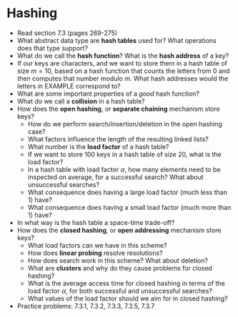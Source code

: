 # Hashing

- Read section 7.3 (pages 269-275)
- What abstract data type are **hash tables** used for? What operations does that type support?
- What do we call the **hash function**? What is the **hash address** of a key?
- If our keys are characters, and we want to store them in a hash table of size $m=10$, based on a hash function that counts the letters from 0 and then computes that number modulo $m$. What hash addresses would the letters in EXAMPLE correspond to?
- What are some important properties of a *good* hash function?
- What do we call a **collision** in a hash table?
- How does the **open hashing**, or **separate chaining** mechanism store keys?
    - How do we perform search/insertion/deletion in the open hashing case?
    - What factors influence the length of the resulting linked lists?
    - What number is the **load factor** of a hash table?
    - If we want to store 100 keys in a hash table of size 20, what is the load factor?
    - In a hash table with load factor $\alpha$, how many elements need to be inspected on average, for a successful search? What about unsuccessful searches?
    - What consequence does having a large load factor (much less than 1) have?
    - What consequence does having a small load factor (much more than 1) have?
- In what way is the hash table a space-time trade-off?
- How does the **closed hashing**, or **open addressing** mechanism store keys?
    - What load factors can we have in this scheme?
    - How does **linear probing** resolve resolutions?
    - How does search work in this scheme? What about deletion?
    - What are **clusters** and why do they cause problems for closed hashing?
    - What is the average access time for closed hashing in terms of the load factor $\alpha$, for both successful and unsuccessful searches?
    - What values of the load factor should we aim for in closed hashing?
- Practice problems: 7.3.1, 7.3.2, 7.3.3, 7.3.5, 7.3.7
